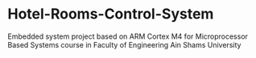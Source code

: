 # Hotel-Rooms-Control-System
Embedded system project based on ARM Cortex M4 for Microprocessor Based Systems course in Faculty of Engineering Ain Shams University
